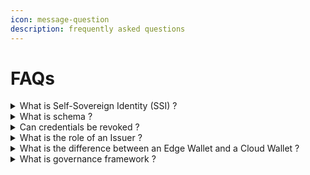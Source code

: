 ```yaml
---
icon: message-question
description: frequently asked questions
---
```


# FAQs

<details>

<summary>What is Self-Sovereign Identity (SSI) ?</summary>

SSI is a decentralized model where individuals control their identity data without relying on centralized authorities.

</details>

<details>

<summary>What is schema ?</summary>

A schema defines the structure and format of data within a verifiable credential. It's like a template for a verifiable credential.

</details>

<details>

<summary>Can credentials be revoked ?</summary>

Yes, some credential definitions are designed to allow revocation, enabling issuers to invalidate credentials if needed.

</details>

<details>

<summary>What is the role of an Issuer ?</summary>

An issuer creates and signs verifiable credentials, issuing them to holders based on their policies and procedures.

</details>

<details>

<summary>What is the difference between an Edge Wallet and a Cloud Wallet ?</summary>

An edge wallet stores data locally on the user’s device, while a cloud wallet stores data in the cloud, offering remote access from any device.

</details>

<details>

<summary>What is governance framework ?</summary>

Governance Framework is a set of rules and standards that guide how participants in the ecosystem interact. It defines the roles of issuers, holders, and verifiers, ensuring trust, accountability, and interoperability. The framework governs how credentials are issued, managed, and verified, ensuring compliance with legal, privacy, and technical standards for decentralized identity management.

</details>
